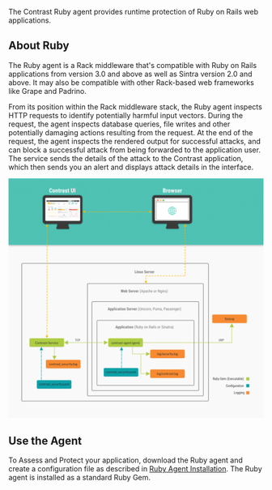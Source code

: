 <!-- 
title: "Ruby Agent Overview "
description: "Troubleshooting the Ruby Agent"
tags: "installation Ruby on Rails agent troubleshooting"
-->

The Contrast Ruby agent provides runtime protection of Ruby on Rails web applications. 

## About Ruby 

The Ruby agent is a Rack middleware that's compatible with Ruby on Rails applications from version 3.0 and above as well as Sintra version 2.0 and above. It may also be compatible with other Rack-based web frameworks like Grape and Padrino.

From its position within the Rack middleware stack, the Ruby agent inspects HTTP requests to identify potentially harmful input vectors. During the request, the agent inspects database queries, file writes and other potentially damaging actions resulting from the request. At the end of the request, the agent inspects the rendered output for successful attacks, and can block a successful attack from being forwarded to the application user. The service sends the details of the attack to the Contrast application, which then sends you an alert and displays attack details in the interface. 

<a href="assets/images/Ruby-agent-arch.png" rel="lightbox" title="Ruby agent architecture"><img class="thumbnail" src="assets/images/Ruby-agent-arch.png"/></a>

## Use the Agent 

To Assess and Protect your application, download the Ruby agent and create a configuration file as described in [Ruby Agent Installation](installation-ruby.html#ruby-install). The Ruby agent is installed as a standard Ruby Gem.

